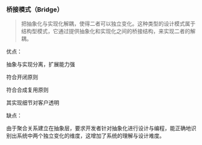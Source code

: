 ### 桥接模式（Bridge）
> 把抽象化与实现化解耦，使得二者可以独立变化。这种类型的设计模式属于结构型模式，它通过提供抽象化和实现化之间的桥接结构，来实现二者的解耦。

优点：

抽象与实现分离，扩展能力强

符合开闭原则

符合合成复用原则

其实现细节对客户透明

缺点：

由于聚合关系建立在抽象层，要求开发者针对抽象化进行设计与编程，能正确地识别出系统中两个独立变化的维度，这增加了系统的理解与设计难度。
